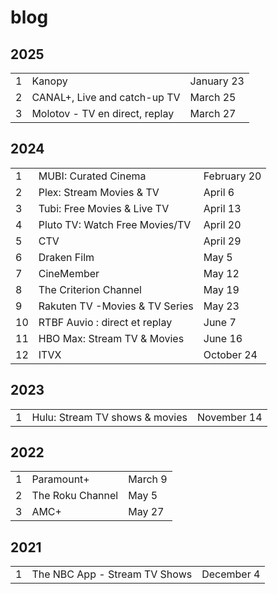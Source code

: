 # blog

## 2025

<table>
   <tr>
      <td>1</td>
      <td>Kanopy</td>
      <td>January 23</td>
   </tr>
   <tr>
      <td>2</td>
      <td>CANAL+, Live and catch-up TV</td>
      <td>March 25</td>
   </tr>
   <tr>
      <td>3</td>
      <td>Molotov - TV en direct, replay</td>
      <td>March 27</td>
   </tr>
</table>

## 2024

<table>
   <tr>
      <td>1</td>
      <td>MUBI: Curated Cinema</td>
      <td>February 20</td>
   </tr>
   <tr>
      <td>2</td>
      <td>Plex: Stream Movies & TV</td>
      <td>April 6</td>
   </tr>
   <tr>
      <td>3</td>
      <td>Tubi: Free Movies & Live TV</td>
      <td>April 13</td>
   </tr>
   <tr>
      <td>4</td>
      <td>Pluto TV: Watch Free Movies/TV</td>
      <td>April 20</td>
   </tr>
   <tr>
      <td>5</td>
      <td>CTV</td>
      <td>April 29</td>
   </tr>
   <tr>
      <td>6</td>
      <td>Draken Film</td>
      <td>May 5</td>
   </tr>
   <tr>
      <td>7</td>
      <td>CineMember</td>
      <td>May 12</td>
   </tr>
   <tr>
      <td>8</td>
      <td>The Criterion Channel</td>
      <td>May 19</td>
   </tr>
   <tr>
      <td>9</td>
      <td>Rakuten TV -Movies & TV Series</td>
      <td>May 23</td>
   </tr>
   <tr>
      <td>10</td>
      <td>RTBF Auvio : direct et replay</td>
      <td>June 7</td>
   </tr>
   <tr>
      <td>11</td>
      <td>HBO Max: Stream TV & Movies</td>
      <td>June 16</td>
   </tr>
   <tr>
      <td>12</td>
      <td>ITVX</td>
      <td>October 24</td>
   </tr>
</table>

## 2023

<table>
   <tr>
      <td>1</td>
      <td>Hulu: Stream TV shows & movies</td>
      <td>November 14</td>
   </tr>
</table>

## 2022

<table>
   <tr>
      <td>1</td>
      <td>Paramount+</td>
      <td>March 9</td>
   </tr>
   <tr>
      <td>2</td>
      <td>The Roku Channel</td>
      <td>May 5</td>
   </tr>
   <tr>
      <td>3</td>
      <td>AMC+</td>
      <td>May 27</td>
   </tr>
</table>

## 2021

<table>
   <tr>
      <td>1</td>
      <td>The NBC App - Stream TV Shows</td>
      <td>December 4</td>
   </tr>
</table>

